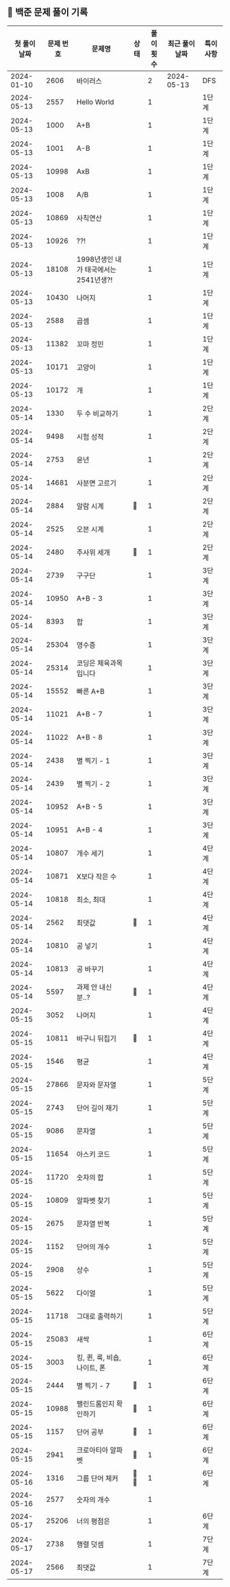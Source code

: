 ## 🚀 백준 문제 풀이 기록

| **첫 풀이 날짜** | **문제 번호** | **문제명**                   | **상태** | **풀이 횟수** | **최근 풀이 날짜** | **특이사항** |
|-------------|-----------|---------------------------|--------|-----------|--------------|----------|
| 2024-01-10  | 2606      | 바이러스                      |        | 2         | 2024-05-13   | DFS      |
| 2024-05-13  | 2557      | Hello World               |        | 1         |              | 1단계      |
| 2024-05-13  | 1000      | A+B                       |        | 1         |              | 1단계      |
| 2024-05-13  | 1001      | A-B                       |        | 1         |              | 1단계      |
| 2024-05-13  | 10998     | AxB                       |        | 1         |              | 1단계      |
| 2024-05-13  | 1008      | A/B                       |        | 1         |              | 1단계      |
| 2024-05-13  | 10869     | 사칙연산                      |        | 1         |              | 1단계      |
| 2024-05-13  | 10926     | ??!                       |        | 1         |              | 1단계      |
| 2024-05-13  | 18108     | 1998년생인 내가 태국에서는 2541년생?! |        | 1         |              | 1단계      |
| 2024-05-13  | 10430     | 나머지                       |        | 1         |              | 1단계      |
| 2024-05-13  | 2588      | 곱셈                        |        | 1         |              | 1단계      |
| 2024-05-13  | 11382     | 꼬마 정민                     |        | 1         |              | 1단계      |
| 2024-05-13  | 10171     | 고양이                       |        | 1         |              | 1단계      |
| 2024-05-13  | 10172     | 개                         |        | 1         |              | 1단계      |
| 2024-05-14  | 1330      | 두 수 비교하기                  |        | 1         |              | 2단계      |
| 2024-05-14  | 9498      | 시험 성적                     |        | 1         |              | 2단계      |
| 2024-05-14  | 2753      | 윤년                        |        | 1         |              | 2단계      |
| 2024-05-14  | 14681     | 사분면 고르기                   |        | 1         |              | 2단계      |
| 2024-05-14  | 2884      | 알람 시계                     | 🤔     | 1         |              | 2단계      |
| 2024-05-14  | 2525      | 오븐 시계                     |        | 1         |              | 2단계      |
| 2024-05-14  | 2480      | 주사위 세개                    | 🤔     | 1         |              | 2단계      |
| 2024-05-14  | 2739      | 구구단                       |        | 1         |              | 3단계      |
| 2024-05-14  | 10950     | A+B - 3                   |        | 1         |              | 3단계      |
| 2024-05-14  | 8393      | 합                         |        | 1         |              | 3단계      |
| 2024-05-14  | 25304     | 영수증                       |        | 1         |              | 3단계      |
| 2024-05-14  | 25314     | 코딩은 체육과목 입니다              |        | 1         |              | 3단계      |
| 2024-05-14  | 15552     | 빠른 A+B                    |        | 1         |              | 3단계      |
| 2024-05-14  | 11021     | A+B - 7                   |        | 1         |              | 3단계      |
| 2024-05-14  | 11022     | A+B - 8                   |        | 1         |              | 3단계      |
| 2024-05-14  | 2438      | 별 찍기 - 1                  |        | 1         |              | 3단계      |
| 2024-05-14  | 2439      | 별 찍기 - 2                  |        | 1         |              | 3단계      |
| 2024-05-14  | 10952     | A+B - 5                   |        | 1         |              | 3단계      |
| 2024-05-14  | 10951     | A+B - 4                   |        | 1         |              | 3단계      |
| 2024-05-14  | 10807     | 개수 세기                     |        | 1         |              | 4단계      |
| 2024-05-14  | 10871     | X보다 작은 수                  |        | 1         |              | 4단계      |
| 2024-05-14  | 10818     | 최소, 최대                    |        | 1         |              | 4단계      |
| 2024-05-14  | 2562      | 최댓값                       | 🤔     | 1         |              | 4단계      |
| 2024-05-14  | 10810     | 공 넣기                      |        | 1         |              | 4단계      |
| 2024-05-14  | 10813     | 공 바꾸기                     |        | 1         |              | 4단계      |
| 2024-05-14  | 5597      | 과제 안 내신 분..?              | 🤔     | 1         |              | 4단계      |
| 2024-05-15  | 3052      | 나머지                       |        | 1         |              | 4단계      |
| 2024-05-15  | 10811     | 바구니 뒤집기                   | 🤔     | 1         |              | 4단계      |
| 2024-05-15  | 1546      | 평균                        |        | 1         |              | 4단계      |
| 2024-05-15  | 27866     | 문자와 문자열                   |        | 1         |              | 5단계      |
| 2024-05-15  | 2743      | 단어 길이 재기                  |        | 1         |              | 5단계      |
| 2024-05-15  | 9086      | 문자열                       |        | 1         |              | 5단계      |
| 2024-05-15  | 11654     | 아스키 코드                    |        | 1         |              | 5단계      |
| 2024-05-15  | 11720     | 숫자의 합                     |        | 1         |              | 5단계      |
| 2024-05-15  | 10809     | 알파벳 찾기                    |        | 1         |              | 5단계      |
| 2024-05-15  | 2675      | 문자열 반복                    |        | 1         |              | 5단계      |
| 2024-05-15  | 1152      | 단어의 개수                    |        | 1         |              | 5단계      |
| 2024-05-15  | 2908      | 상수                        |        | 1         |              | 5단계      |
| 2024-05-15  | 5622      | 다이얼                       |        | 1         |              | 5단계      |
| 2024-05-15  | 11718     | 그대로 출력하기                  |        | 1         |              | 5단계      |
| 2024-05-15  | 25083     | 새싹                        |        | 1         |              | 6단계      |
| 2024-05-15  | 3003      | 킹, 퀸, 룩, 비숍, 나이트, 폰       |        | 1         |              | 6단계      |
| 2024-05-15  | 2444      | 별 찍기 - 7                  | 🤔     | 1         |              | 6단계      |
| 2024-05-15  | 10988     | 팰린드롬인지 확인하기               | 🤔     | 1         |              | 6단계      |
| 2024-05-15  | 1157      | 단어 공부                     | 🤔     | 1         |              | 6단계      |
| 2024-05-15  | 2941      | 크로아티아 알파벳                 | 🤔     | 1         |              | 6단계      |
| 2024-05-16  | 1316      | 그룹 단어 체커                  | 🤔🤔   | 1         |              | 6단계      |
| 2024-05-16  | 2577      | 숫자의 개수                    |        | 1         |              |          |
| 2024-05-17  | 25206     | 너의 평점은                    |        | 1         |              | 6단계      |
| 2024-05-17  | 2738      | 행렬 덧셈                     |        | 1         |              | 7단계      |
| 2024-05-17  | 2566      | 최댓값                       |        | 1         |              | 7단계      |